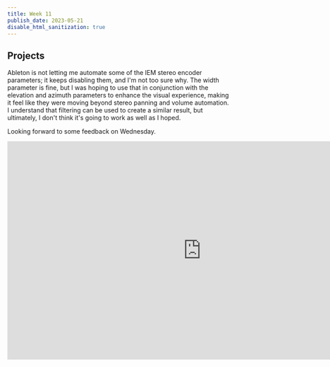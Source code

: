 ```yaml
---
title: Week 11
publish_date: 2023-05-21
disable_html_sanitization: true
---
```



## Projects



Ableton is not letting me automate some of the IEM stereo encoder parameters; it keeps disabling them, and I'm not too sure why. The width parameter is fine, but I was hoping to use that in conjunction with the elevation and azimuth parameters to enhance the visual experience, making it feel like they were moving beyond stereo panning and volume automation. I understand that filtering can be used to create a similar result, but ultimately, I don't think it's going to work as well as I hoped.

Looking forward to some feedback on Wednesday.

<iframe width="878" height="494" src="https://www.youtube.com/embed/Nn7hTC5zHMo" title="flicker_4" frameborder="0" allow="accelerometer; autoplay; clipboard-write; encrypted-media; gyroscope; picture-in-picture; web-share" allowfullscreen></iframe>